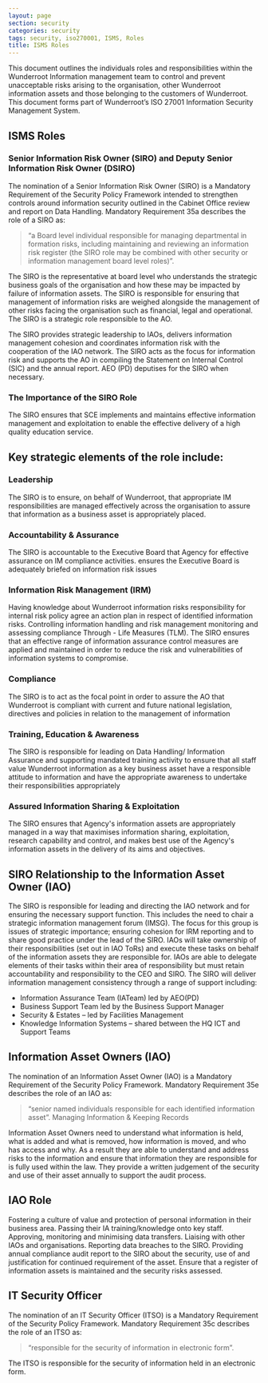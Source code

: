 ```yaml
---
layout: page
section: security
categories: security
tags: security, iso270001, ISMS, Roles
title: ISMS Roles
---
```


This document outlines the individuals roles and responsibilities within the Wunderroot Information management team to control and prevent unacceptable risks arising to the organisation, other Wunderroot information assets and those belonging to the customers of Wunderroot.
This document forms part of Wunderroot’s ISO 27001 Information Security Management System. 

## ISMS Roles

### Senior Information Risk Owner (SIRO) and Deputy Senior Information Risk Owner (DSIRO)

The nomination of a Senior Information Risk Owner (SIRO) is a Mandatory Requirement of the Security Policy Framework intended to strengthen controls around information security outlined in the Cabinet Office review and report on Data Handling. Mandatory Requirement 35a describes the role of a SIRO as:
> “a Board level individual responsible for managing departmental in
formation risks, including maintaining and reviewing an information risk register (the SIRO role may be combined with other security or information management board level roles)”.

The SIRO is the representative at board level who understands the strategic
business goals of the organisation and how these may be impacted by failure of information assets. The SIRO is responsible for ensuring that management of information risks are weighed alongside the management of other risks facing the organisation such as financial, legal and operational. The SIRO is a strategic role responsible to the AO.

The SIRO provides strategic leadership to IAOs, delivers information management
cohesion and coordinates information risk with the cooperation of the IAO network.
The SIRO acts as the focus for information risk and supports the AO in compiling the
Statement on Internal Control (SIC) and the annual report.
AEO (PD) deputises for the SIRO when necessary.

### The Importance of the SIRO Role

The SIRO ensures that SCE implements and maintains effective information management and exploitation to enable the effective delivery of a high quality education service.

## Key strategic elements of the role include:

### Leadership
The SIRO is to ensure, on behalf of Wunderroot, that appropriate IM responsibilities are managed effectively across the organisation to assure that information as a business asset is appropriately placed.

### Accountability & Assurance
The SIRO is accountable to the Executive Board that Agency
for effective assurance on IM compliance activities. ensures the Executive Board is adequately briefed on information risk issues

### Information Risk Management (IRM)
Having knowledge about Wunderroot information risks responsibility for internal risk policy agree an action plan in respect of identified information risks. Controlling information handling and risk management monitoring and assessing compliance Through - Life Measures (TLM). The SIRO ensures that an effective range of information assurance control measures are applied and maintained in order to reduce the risk and vulnerabilities of information systems to compromise.

### Compliance
The SIRO is to act as the focal point in order to assure the AO that Wunderroot is compliant with current and future national legislation, directives and policies in relation to the management of information

### Training, Education & Awareness
The SIRO is responsible for leading on Data Handling/ Information Assurance and supporting mandated training activity to ensure that all staff value Wunderroot information as a key business asset have a responsible attitude to information and have the appropriate awareness to undertake their responsibilities appropriately

### Assured Information Sharing & Exploitation
The SIRO ensures that Agency's information assets are appropriately managed in a way that maximises information sharing, exploitation, research capability and control, and makes best use of the Agency's information assets in the delivery of its aims and objectives.

## SIRO Relationship to the Information Asset Owner (IAO)

The SIRO is responsible for leading and directing the IAO network and for ensuring the necessary support function. This includes the need to chair a strategic information management forum (IMSG).
The focus for this group is issues of strategic importance; ensuring cohesion for IRM reporting and to share good practice under the lead of the SIRO. IAOs will take ownership of their responsibilities (set out in IAO ToRs) and execute these tasks on behalf of the information assets they are responsible for. IAOs are able to delegate elements of their tasks within their area of responsibility but must retain accountability and responsibility to the CEO and SIRO. The SIRO will deliver information management consistency through a range of support
including:

* Information Assurance Team (IATeam) led by AEO(PD)
* Business Support Team led by the Business Support Manager
* Security & Estates – led by Facilities Management
* Knowledge Information Systems – shared between the HQ ICT and Support Teams

## Information Asset Owners (IAO)
The nomination of an Information Asset Owner (IAO) is a Mandatory Requirement of the
Security Policy Framework.
Mandatory Requirement 35e describes the role of an IAO as:
> “senior named individuals responsible for each identified information asset”.
Managing Information & Keeping Records

Information Asset Owners need to understand what information is held, what is added and what is removed, how information is moved, and who has access and why. As a result they are able to understand and address risks to the information and ensure that information they are responsible for is fully used within the law.
They provide a written judgement of the security and use of their asset annually to support the audit process.


## IAO Role

Fostering a culture of value and protection of personal information in their business
area. Passing their IA training/knowledge onto key staff. Approving, monitoring and minimising data transfers. Liaising with other IAOs and organisations. Reporting data breaches to the SIRO.
Providing annual compliance audit report to the SIRO about the security, use of and
justification for continued requirement of the asset.
Ensure that a register of information assets is maintained and the security risks
assessed.

## IT Security Officer
The nomination of an IT Security Officer (ITSO) is a Mandatory Requirement of the Security Policy Framework.
Mandatory Requirement 35c describes the role of an ITSO as:
> “responsible for the security of information in electronic form”.

The ITSO is responsible for the security of information held in an electronic form.
